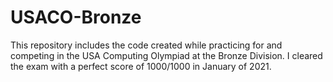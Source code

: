 # USACO-Bronze
This repository includes the code created while practicing for and competing in the USA Computing Olympiad at the Bronze Division. I cleared the exam with a perfect score of 1000/1000 in January of 2021.
